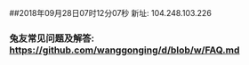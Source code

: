##2018年09月28日07时12分07秒 新址: 104.248.103.226
### 兔友常见问题及解答: https://github.com/wanggonging/d/blob/w/FAQ.md
